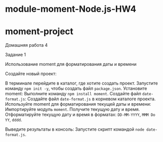 # module-moment-Node.js-HW4
# moment-project
Домашняя работа 4

Задание 1

Использование moment для форматирования даты и времени

Создайте новый проект:

В терминале перейдите в каталог, где хотите создать проект.
Запустите команду `npm init -y`, чтобы создать файл `package.json`.
Установите moment:
Выполните команду `npm install moment`.
Создайте файл `date-format.js`:
Создайте файл `date-format.js` в корневом каталоге проекта.
Используйте moment для форматирования текущей даты и времени:
Импортируйте модуль `moment`.
Получите текущую дату и время.
Отформатируйте текущую дату и время в форматах: `DD-MM-YYYY`, `MMM Do YY`, `dddd`.


Выведите результаты в консоль:
Запустите скрипт командой `node date-format.js`.

